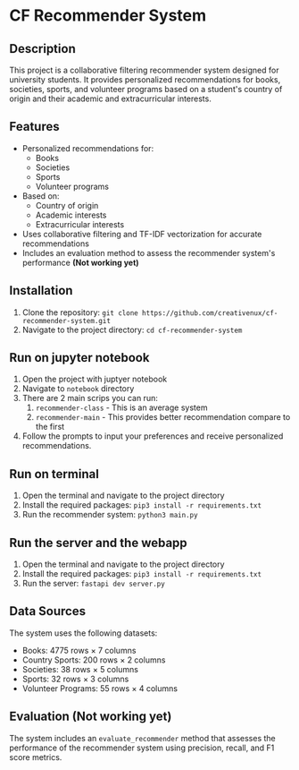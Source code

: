 # CF Recommender System

## Description
This project is a collaborative filtering recommender system designed for university students. It provides personalized recommendations for books, societies, sports, and volunteer programs based on a student's country of origin and their academic and extracurricular interests.

## Features
- Personalized recommendations for:
  - Books
  - Societies
  - Sports
  - Volunteer programs
- Based on:
  - Country of origin
  - Academic interests
  - Extracurricular interests
- Uses collaborative filtering and TF-IDF vectorization for accurate recommendations
- Includes an evaluation method to assess the recommender system's performance **(Not working yet)**

## Installation
1. Clone the repository: `git clone https://github.com/creativenux/cf-recommender-system.git`
2. Navigate to the project directory: `cd cf-recommender-system`

## Run on jupyter notebook
1. Open the project with juptyer notebook
2. Navigate to `notebook` directory
3. There are 2 main scrips you can run: 
   1. `recommender-class` - This is an average system
   2. `recommender-main` - This provides better recommendation compare to the first
4. Follow the prompts to input your preferences and receive personalized recommendations.

## Run on terminal
1. Open the terminal and navigate to the project directory
2. Install the required packages: `pip3 install -r requirements.txt` 
3. Run the recommender system: `python3 main.py`

## Run the server and the webapp
1. Open the terminal and navigate to the project directory
2. Install the required packages: `pip3 install -r requirements.txt`
3. Run the server: `fastapi dev server.py`

## Data Sources
The system uses the following datasets:
- Books: 4775 rows × 7 columns
- Country Sports: 200 rows × 2 columns
- Societies: 38 rows × 5 columns
- Sports: 32 rows × 3 columns
- Volunteer Programs: 55 rows × 4 columns

## Evaluation (Not working yet)
The system includes an `evaluate_recommender` method that assesses the performance of the recommender system using precision, recall, and F1 score metrics.

